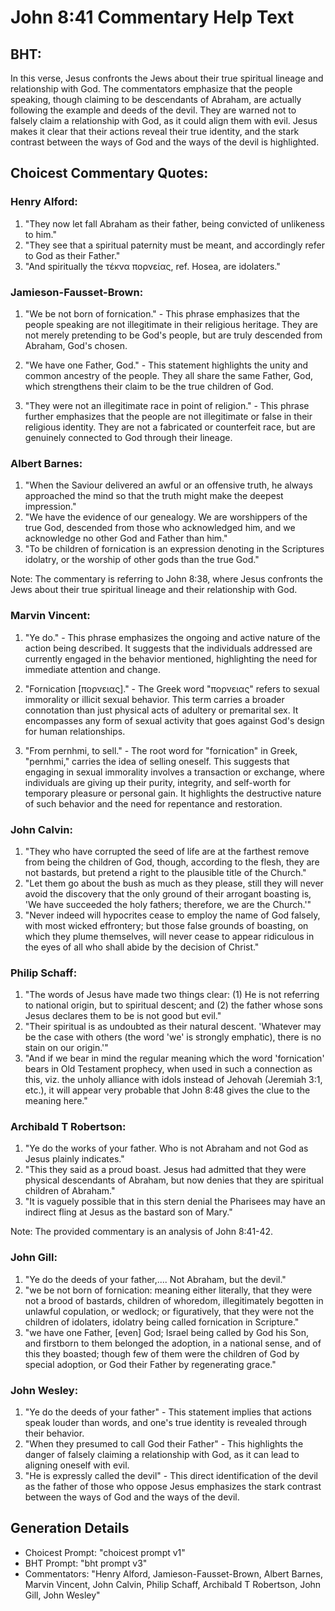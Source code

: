 # John 8:41 Commentary Help Text

## BHT:
In this verse, Jesus confronts the Jews about their true spiritual lineage and relationship with God. The commentators emphasize that the people speaking, though claiming to be descendants of Abraham, are actually following the example and deeds of the devil. They are warned not to falsely claim a relationship with God, as it could align them with evil. Jesus makes it clear that their actions reveal their true identity, and the stark contrast between the ways of God and the ways of the devil is highlighted.

## Choicest Commentary Quotes:
### Henry Alford:
1. "They now let fall Abraham as their father, being convicted of unlikeness to him."
2. "They see that a spiritual paternity must be meant, and accordingly refer to God as their Father."
3. "And spiritually the τέκνα πορνείας, ref. Hosea, are idolaters."

### Jamieson-Fausset-Brown:
1. "We be not born of fornication." - This phrase emphasizes that the people speaking are not illegitimate in their religious heritage. They are not merely pretending to be God's people, but are truly descended from Abraham, God's chosen. 

2. "We have one Father, God." - This statement highlights the unity and common ancestry of the people. They all share the same Father, God, which strengthens their claim to be the true children of God.

3. "They were not an illegitimate race in point of religion." - This phrase further emphasizes that the people are not illegitimate or false in their religious identity. They are not a fabricated or counterfeit race, but are genuinely connected to God through their lineage.

### Albert Barnes:
1. "When the Saviour delivered an awful or an offensive truth, he always approached the mind so that the truth might make the deepest impression."
2. "We have the evidence of our genealogy. We are worshippers of the true God, descended from those who acknowledged him, and we acknowledge no other God and Father than him."
3. "To be children of fornication is an expression denoting in the Scriptures idolatry, or the worship of other gods than the true God."

Note: The commentary is referring to John 8:38, where Jesus confronts the Jews about their true spiritual lineage and their relationship with God.

### Marvin Vincent:
1. "Ye do." - This phrase emphasizes the ongoing and active nature of the action being described. It suggests that the individuals addressed are currently engaged in the behavior mentioned, highlighting the need for immediate attention and change.

2. "Fornication [πορνειας]." - The Greek word "πορνειας" refers to sexual immorality or illicit sexual behavior. This term carries a broader connotation than just physical acts of adultery or premarital sex. It encompasses any form of sexual activity that goes against God's design for human relationships.

3. "From pernhmi, to sell." - The root word for "fornication" in Greek, "pernhmi," carries the idea of selling oneself. This suggests that engaging in sexual immorality involves a transaction or exchange, where individuals are giving up their purity, integrity, and self-worth for temporary pleasure or personal gain. It highlights the destructive nature of such behavior and the need for repentance and restoration.

### John Calvin:
1. "They who have corrupted the seed of life are at the farthest remove from being the children of God, though, according to the flesh, they are not bastards, but pretend a right to the plausible title of the Church."
2. "Let them go about the bush as much as they please, still they will never avoid the discovery that the only ground of their arrogant boasting is, 'We have succeeded the holy fathers; therefore, we are the Church.'"
3. "Never indeed will hypocrites cease to employ the name of God falsely, with most wicked effrontery; but those false grounds of boasting, on which they plume themselves, will never cease to appear ridiculous in the eyes of all who shall abide by the decision of Christ."

### Philip Schaff:
1) "The words of Jesus have made two things clear: (1) He is not referring to national origin, but to spiritual descent; and (2) the father whose sons Jesus declares them to be is not good but evil."
2) "Their spiritual is as undoubted as their natural descent. 'Whatever may be the case with others (the word 'we' is strongly emphatic), there is no stain on our origin.'"
3) "And if we bear in mind the regular meaning which the word 'fornication' bears in Old Testament prophecy, when used in such a connection as this, viz. the unholy alliance with idols instead of Jehovah (Jeremiah 3:1, etc.), it will appear very probable that John 8:48 gives the clue to the meaning here."

### Archibald T Robertson:
1. "Ye do the works of your father. Who is not Abraham and not God as Jesus plainly indicates."
2. "This they said as a proud boast. Jesus had admitted that they were physical descendants of Abraham, but now denies that they are spiritual children of Abraham."
3. "It is vaguely possible that in this stern denial the Pharisees may have an indirect fling at Jesus as the bastard son of Mary."

Note: The provided commentary is an analysis of John 8:41-42.

### John Gill:
1. "Ye do the deeds of your father,.... Not Abraham, but the devil."
2. "we be not born of fornication: meaning either literally, that they were not a brood of bastards, children of whoredom, illegitimately begotten in unlawful copulation, or wedlock; or figuratively, that they were not the children of idolaters, idolatry being called fornication in Scripture."
3. "we have one Father, [even] God; Israel being called by God his Son, and firstborn to them belonged the adoption, in a national sense, and of this they boasted; though few of them were the children of God by special adoption, or God their Father by regenerating grace."

### John Wesley:
1. "Ye do the deeds of your father" - This statement implies that actions speak louder than words, and one's true identity is revealed through their behavior.
2. "When they presumed to call God their Father" - This highlights the danger of falsely claiming a relationship with God, as it can lead to aligning oneself with evil.
3. "He is expressly called the devil" - This direct identification of the devil as the father of those who oppose Jesus emphasizes the stark contrast between the ways of God and the ways of the devil.


## Generation Details
- Choicest Prompt: "choicest prompt v1"
- BHT Prompt: "bht prompt v3"
- Commentators: "Henry Alford, Jamieson-Fausset-Brown, Albert Barnes, Marvin Vincent, John Calvin, Philip Schaff, Archibald T Robertson, John Gill, John Wesley"
